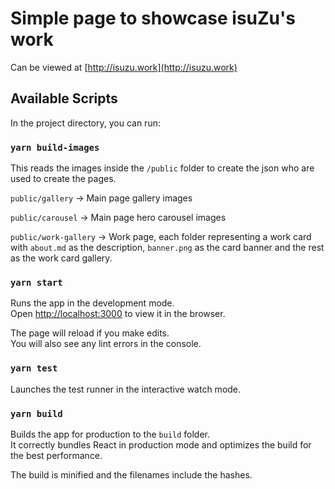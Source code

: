 # Simple page to showcase isuZu's work

Can be viewed at [http://isuzu.work](http://isuzu.work)

## Available Scripts

In the project directory, you can run:

### `yarn build-images`

This reads the images inside the `/public` folder to create the json who are used to create the pages.

`public/gallery` -> Main page gallery images

`public/carousel` -> Main page hero carousel images

`public/work-gallery` -> Work page, each folder representing a work card with `about.md` as the description, `banner.png` as the card banner and the rest as the work card gallery.


### `yarn start`

Runs the app in the development mode.\
Open [http://localhost:3000](http://localhost:3000) to view it in the browser.

The page will reload if you make edits.\
You will also see any lint errors in the console.

### `yarn test`

Launches the test runner in the interactive watch mode.

### `yarn build`

Builds the app for production to the `build` folder.\
It correctly bundles React in production mode and optimizes the build for the best performance.

The build is minified and the filenames include the hashes.
